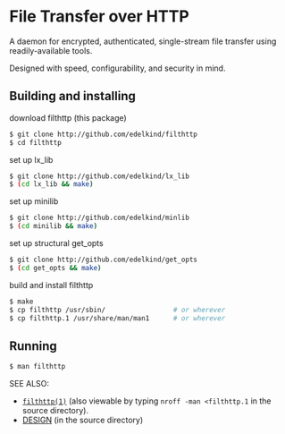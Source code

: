 # File Transfer over HTTP

A daemon for encrypted, authenticated, single-stream file transfer using
readily-available tools.

Designed with speed, configurability, and security in mind.

## Building and installing

download filthttp (this package)
```bash
$ git clone http://github.com/edelkind/filthttp
$ cd filthttp
```

set up lx\_lib
```bash
$ git clone http://github.com/edelkind/lx_lib
$ (cd lx_lib && make)
```

set up minilib
```bash
$ git clone http://github.com/edelkind/minlib
$ (cd minilib && make)
```

set up structural get\_opts
```bash
$ git clone http://github.com/edelkind/get_opts
$ (cd get_opts && make)
```

build and install filthttp
```bash
$ make
$ cp filthttp /usr/sbin/                 # or wherever
$ cp filthttp.1 /usr/share/man/man1      # or wherever
```


## Running

```bash
$ man filthttp
```


SEE ALSO:

- [`filthttp(1)`](https://edelkind.github.io/filthttp/filthttp.1.html) (also viewable by typing `nroff -man <filthttp.1` in the
  source directory).
- [DESIGN](DESIGN) (in the source directory)
